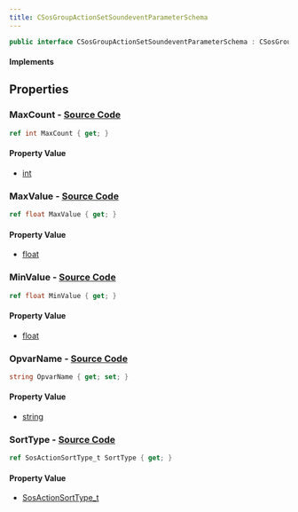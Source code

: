```yaml
---
title: CSosGroupActionSetSoundeventParameterSchema
---
```


```csharp
public interface CSosGroupActionSetSoundeventParameterSchema : CSosGroupActionSchema, ISchemaClass<CSosGroupActionSchema>, ISchemaClass<CSosGroupActionSetSoundeventParameterSchema>, ISchemaField, ISchemaClass, INativeHandle
```

#### Implements

## Properties

### **MaxCount** - [Source Code](https://github.com/swiftly-solution/swiftlys2/blob/main/managed/src/SwiftlyS2.Generated/Schemas/Interfaces/CSosGroupActionSetSoundeventParameterSchema.cs#L16)

```csharp
ref int MaxCount { get; }
```

#### Property Value

- [int](https://learn.microsoft.com/dotnet/api/system.int32)

### **MaxValue** - [Source Code](https://github.com/swiftly-solution/swiftlys2/blob/main/managed/src/SwiftlyS2.Generated/Schemas/Interfaces/CSosGroupActionSetSoundeventParameterSchema.cs#L20)

```csharp
ref float MaxValue { get; }
```

#### Property Value

- [float](https://learn.microsoft.com/dotnet/api/system.single)

### **MinValue** - [Source Code](https://github.com/swiftly-solution/swiftlys2/blob/main/managed/src/SwiftlyS2.Generated/Schemas/Interfaces/CSosGroupActionSetSoundeventParameterSchema.cs#L18)

```csharp
ref float MinValue { get; }
```

#### Property Value

- [float](https://learn.microsoft.com/dotnet/api/system.single)

### **OpvarName** - [Source Code](https://github.com/swiftly-solution/swiftlys2/blob/main/managed/src/SwiftlyS2.Generated/Schemas/Interfaces/CSosGroupActionSetSoundeventParameterSchema.cs#L22)

```csharp
string OpvarName { get; set; }
```

#### Property Value

- [string](https://learn.microsoft.com/dotnet/api/system.string)

### **SortType** - [Source Code](https://github.com/swiftly-solution/swiftlys2/blob/main/managed/src/SwiftlyS2.Generated/Schemas/Interfaces/CSosGroupActionSetSoundeventParameterSchema.cs#L24)

```csharp
ref SosActionSortType_t SortType { get; }
```

#### Property Value

- [SosActionSortType_t](/docs/api/shared/schemadefinitions/sosactionsorttype_t)

